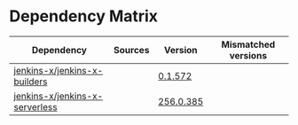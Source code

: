 # Dependency Matrix

Dependency | Sources | Version | Mismatched versions
---------- | ------- | ------- | -------------------
[jenkins-x/jenkins-x-builders](https://github.com/jenkins-x/jenkins-x-builders) |  | [0.1.572]() | 
[jenkins-x/jenkins-x-serverless](https://github.com/jenkins-x/jenkins-x-serverless) |  | [256.0.385](https://github.com/jenkins-x/jenkins-x-serverless/releases/tag/v256.0.385) | 
